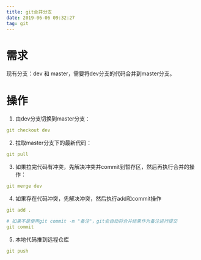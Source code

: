```yaml
---
title: git合并分支
date: 2019-06-06 09:32:27
tag: git
---
```

# 需求
现有分支：dev 和 master，需要将dev分支的代码合并到master分支。
# 操作
1. 由dev分支切换到master分支：
```yml
git checkout dev
```
2. 拉取master分支下的最新代码：
```yml
git pull
```
3. 如果拉完代码有冲突，先解决冲突并commit到暂存区，然后再执行合并的操作：
```yml
git merge dev
```
4. 如果存在代码冲突，先解决冲突，然后执行add和commit操作
```yml
git add .

# 如果不是使用git commit -m "备注"，git会自动将合并结果作为备注进行提交
git commit
```
5. 本地代码推到远程仓库
```yml
git push
```